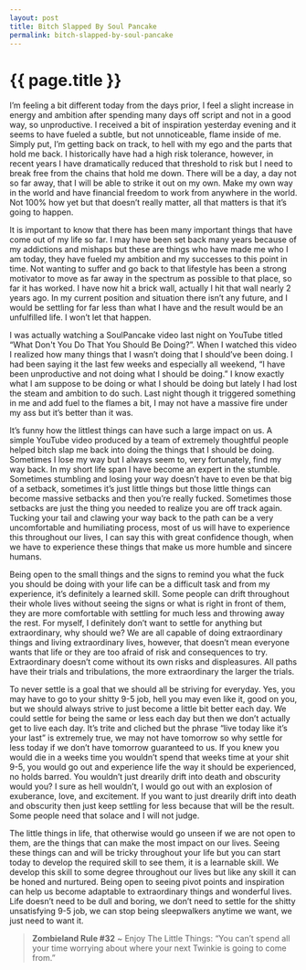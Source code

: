 ```yaml
---
layout: post
title: Bitch Slapped By Soul Pancake
permalink: bitch-slapped-by-soul-pancake
---
```


# {{ page.title }}

I’m feeling a bit different today from the days prior, I feel a slight increase in energy and ambition after spending many days off script and not in a good way, so unproductive. I received a bit of inspiration yesterday evening and it seems to have fueled a subtle, but not unnoticeable, flame inside of me. Simply put, I’m getting back on track, to hell with my ego and the parts that hold me back. I historically have had a high risk tolerance, however, in recent years I have dramatically reduced that threshold to risk but I need to break free from the chains that hold me down. There will be a day, a day not so far away, that I will be able to strike it out on my own. Make my own way in the world and have financial freedom to work from anywhere in the world. Not 100% how yet but that doesn’t really matter, all that matters is that it’s going to happen.

It is important to know that there has been many important things that have come out of my life so far. I may have been set back many years because of my addictions and mishaps but these are things who have made me who I am today, they have fueled my ambition and my successes to this point in time. Not wanting to suffer and go back to that lifestyle has been a strong motivator to move as far away in the spectrum as possible to that place, so far it has worked. I have now hit a brick wall, actually I hit that wall nearly 2 years ago. In my current position and situation there isn’t any future,  and I would be settling for far less than what I have and the result would be an unfulfilled life. I won’t let that happen.

I was actually watching a SoulPancake video last night on YouTube titled “What Don't You Do That You Should Be Doing?”. When I watched this video I realized how many things that I wasn’t doing that I should’ve been doing. I had been saying it the last few weeks and especially all weekend, “I have been unproductive and not doing what I should be doing.” I know exactly what I am suppose to be doing or what I should be doing but lately I had lost the steam and ambition to do such. Last night though it triggered something in me and add fuel to the flames a bit, I may not have a massive fire under my ass but it’s better than it was.

It’s funny how the littlest things can have such a large impact on us. A simple YouTube video produced by a team of extremely thoughtful people helped bitch slap me back into doing the things that I should be doing. Sometimes I lose my way but I always seem to, very fortunately, find my way back. In my short life span I have become an expert in the stumble. Sometimes stumbling and losing your way doesn’t have to even be that big of a setback, sometimes it’s just little things but those little things can become massive setbacks and then you’re really fucked. Sometimes those setbacks are just the thing you needed to realize you are off track again. Tucking your tail and clawing your way back to the path can be a very uncomfortable and humiliating process, most of us will have to experience this throughout our lives, I can say this with great confidence though, when we have to experience these things that make us more humble and sincere humans.  

Being open to the small things and the signs to remind you what the fuck you should be doing with your life can be a difficult task and from my experience, it’s definitely a learned skill. Some people can drift throughout their whole lives without seeing the signs or what is right in front of them, they are more comfortable with settling for much less and throwing away the rest. For myself, I definitely don’t want to settle for anything but extraordinary, why should we? We are all capable of doing extraordinary things and living extraordinary lives, however, that doesn’t mean everyone wants that life or they are too afraid of risk and consequences to try. Extraordinary doesn’t come without its own risks and displeasures. All paths have their trials and tribulations, the more extraordinary the larger the trials.

To never settle is a goal that we should all be striving for everyday. Yes, you may have to go to your shitty 9-5 job, hell you may even like it, good on you, but we should always strive to just become a little bit better each day. We could settle for being the same or less each day but then we don’t actually get to live each day. It’s trite and cliched but the phrase “live today like it’s your last” is extremely true, we may not have tomorrow so why settle for less today if we don’t have tomorrow guaranteed to us. If you knew you would die in a weeks time you wouldn’t spend that weeks time at your shit 9-5, you would go out and experience life the way it should be experienced, no holds barred. You wouldn’t just drearily drift into death and obscurity would you? I sure as hell wouldn’t, I would go out with an explosion of exuberance, love, and excitement. If you want to just drearily drift into death and obscurity then just keep settling for less because that will be the result. Some people need that solace and I will not judge.

The little things in life, that otherwise would go unseen if we are not open to them, are the things that can make the most impact on our lives. Seeing these things can and will be tricky throughout your life but you can start today to develop the required skill to see them, it is a learnable skill. We develop this skill to some degree throughout our lives but like any skill it can be honed and nurtured. Being open to seeing pivot points and inspiration can help us become adaptable to extraordinary things and wonderful lives. Life doesn’t need to be dull and boring, we don’t need to settle for the shitty unsatisfying 9-5 job, we can stop being sleepwalkers anytime  we want, we just need to want it.

> **Zombieland Rule #32** ~
> Enjoy The Little Things: “You can’t spend all your time worrying about where your next Twinkie is going to come from.”
